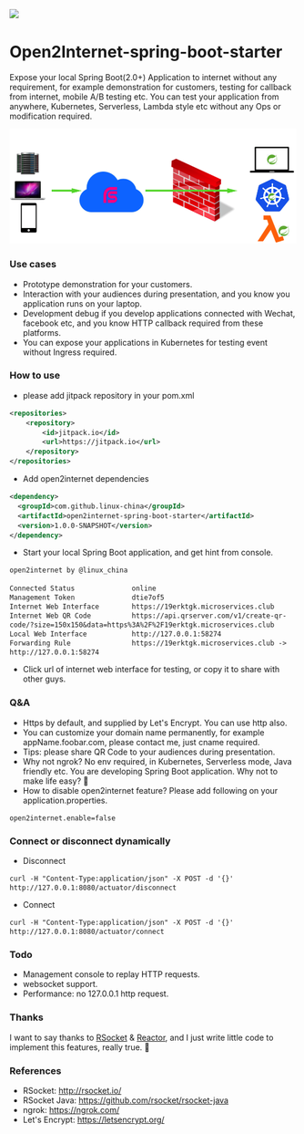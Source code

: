 [![](https://jitpack.io/v/linux-china/open2internet-spring-boot-starter.svg)](https://jitpack.io/#linux-china/open2internet-spring-boot-starter)

Open2Internet-spring-boot-starter
=================================

Expose your local Spring Boot(2.0+) Application to internet without any requirement, for example demonstration for customers, testing for callback from internet, mobile A/B testing etc.
You can test your application from anywhere, Kubernetes, Serverless, Lambda style etc without any Ops or modification required.

![open2internet](open2internet.png)

### Use cases

* Prototype demonstration for your customers.
* Interaction with your audiences during presentation, and you know you application runs on your laptop.
* Development debug if you develop applications connected with Wechat, facebook etc, and you know HTTP callback required from these platforms.
* You can expose your applications in Kubernetes for testing event without Ingress required.

### How to use

* please add jitpack repository in your pom.xml

```xml
<repositories>
	<repository>
	    <id>jitpack.io</id>
	    <url>https://jitpack.io</url>
	</repository>
</repositories>
```

* Add open2internet dependencies

```xml
<dependency>
  <groupId>com.github.linux-china</groupId>
  <artifactId>open2internet-spring-boot-starter</artifactId>
  <version>1.0.0-SNAPSHOT</version>
</dependency>
```

* Start your local Spring Boot application, and get hint from console.
```
open2internet by @linux_china

Connected Status              online
Management Token              dtie7of5
Internet Web Interface        https://19erktgk.microservices.club
Internet Web QR Code          https://api.qrserver.com/v1/create-qr-code/?size=150x150&data=https%3A%2F%2F19erktgk.microservices.club
Local Web Interface           http://127.0.0.1:58274
Forwarding Rule               https://19erktgk.microservices.club -> http://127.0.0.1:58274
```

* Click url of internet web interface for testing, or copy it to share with other guys.


### Q&A

* Https by default, and supplied by Let's Encrypt. You can use http also.
* You can customize your domain name permanently, for example appName.foobar.com, please contact me, just cname required.
* Tips: please share QR Code to your audiences during presentation.
* Why not ngrok? No env required, in Kubernetes, Serverless mode, Java friendly etc. You are developing Spring Boot application. Why not to make life easy? :beer:
* How to disable open2internet feature? Please add following on your application.properties.

```properties
open2internet.enable=false
```

### Connect or disconnect dynamically

* Disconnect
```
curl -H "Content-Type:application/json" -X POST -d '{}' http://127.0.0.1:8080/actuator/disconnect

```

* Connect
```
curl -H "Content-Type:application/json" -X POST -d '{}' http://127.0.0.1:8080/actuator/connect
```

### Todo

* Management console to replay HTTP requests.
* websocket support.
* Performance: no 127.0.0.1 http request.

### Thanks

I want to say thanks to [RSocket](http://rsocket.io) & [Reactor](https://projectreactor.io/), and I just write little code to implement this features, really true. :rose:

### References

* RSocket:  http://rsocket.io/
* RSocket Java: https://github.com/rsocket/rsocket-java
* ngrok: https://ngrok.com/
* Let's Encrypt: https://letsencrypt.org/
